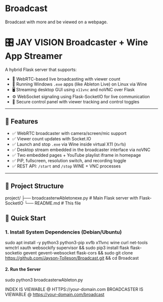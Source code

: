 # Broadcast
Broadcast with more and be viewed on a webpage.
# 🎛️ JAY VISION Broadcaster + Wine App Streamer

A hybrid Flask server that supports:
- 🎥 WebRTC-based live broadcasting with viewer count
- 🍷 Running Windows `.exe` apps (like Ableton Live) on Linux via Wine
- 🖥️ Streaming desktop GUI using `x11vnc` and noVNC over Flask
- ⚙️ WebSocket signaling using Flask-SocketIO for live communication
- 🧪 Secure control panel with viewer tracking and control toggles

---

## 🧰 Features

- ✅ WebRTC broadcaster with camera/screen/mic support
- ✅ Viewer count updates with Socket.IO
- ✅ Launch and stop `.exe` via Wine inside virtual X11 (`Xvfb`)
- ✅ Desktop stream embedded in the broadcaster interface via noVNC
- ✅ Two embedded pages + YouTube playlist iframe in homepage
- ✅ PiP, fullscreen, resolution switch, and recording toggle
- ✅ REST API: `/start` and `/stop` WINE + VNC processes

---

## 📁 Project Structure
project/
├── broadcasterwAbletonexe.py # Main Flask server with Flask-SocketIO
└── README.md # This file

## 🚀 Quick Start

### 1. Install System Dependencies (Debian/Ubuntu)

sudo apt install -y python3 python3-pip xvfb x11vnc wine curl net-tools wmctrl xauth websockify supervisor && sudo pip3 install flask flask-socketio gevent gevent-websocket flask-cors && sudo git clone https://github.com/Jayson-Tolleson/Broadcast.git && cd Broadcast


#### 2. Run the Server

sudo python3 broadcasterwAbleton.py

INDEX IS VIEWABLE @ HTTPS://your-domain.com
BROADCASTER IS VIEWABLE @ https://your-domain.com/broadcast
